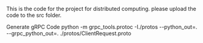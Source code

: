 This is the code for the project for distributed computing.
please upload the code to the src folder.

Generate gRPC Code
python -m grpc_tools.protoc -I./protos --python_out=. --grpc_python_out=. ./protos/ClientRequest.proto
